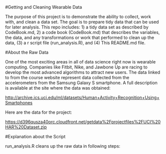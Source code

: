 #Getting and Cleaning Wearable Data

The purpose of this project is to demonstrate the ability to collect, work with, and clean a data set. The goal is to prepare tidy data that can be used for later analysis. This repo includes: 1) a tidy data set as described by CodeBook.md, 2) a code book (CodeBook.md) that describes the variables, the data, and any transformations or work that  performed to clean up the data, (3) a r script file (run_analysis.R), and (4) This README.md file.

#About the Raw Data

One of the most exciting areas in all of data science right now is wearable computing. Companies like Fitbit, Nike, and Jawbone Up are racing to develop the most advanced algorithms to attract new users. The data linked to from the course website represent data collected from the accelerometers from the Samsung Galaxy S smartphone. A full description is available at the site where the data was obtained:

http://archive.ics.uci.edu/ml/datasets/Human+Activity+Recognition+Using+Smartphones

Here are the data for the project:

https://d396qusza40orc.cloudfront.net/getdata%2Fprojectfiles%2FUCI%20HAR%20Dataset.zip

#Explanation about the Script

run_analysis.R cleans up the raw data in following steps:
